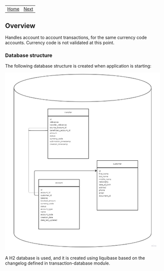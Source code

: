 <table>
  <tr>
    <td><a href="../README.md">Home</a></td>
    <td><a href="apis.md">Next</a></td>
  </tr>
</table>

## Overview

Handles account to account transactions, for the same currency code accounts.
Currency code is not validated at this point.

### Database structure
The following database structure is created when application is starting:

![database-structure](images/database-structure.jpg)

A H2 database is used, and it is created using liquibase based on the changelog defined in transaction-database module.